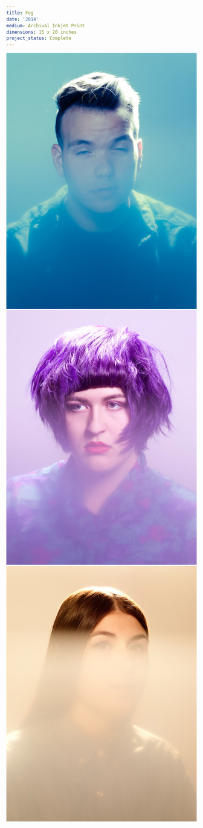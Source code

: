 ```yaml
---
title: Fog
date: '2014'
medium: Archival Inkjet Print
dimensions: 15 x 20 inches
project_status: Complete
---
```


![](01.jpg)
![](02.jpg)
![](03.jpg)
